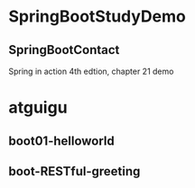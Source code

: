 # SpringBootStudyDemo

## SpringBootContact
Spring in action 4th edtion, chapter 21 demo



# atguigu

## boot01-helloworld



## boot-RESTful-greeting







